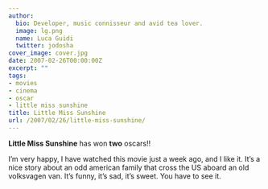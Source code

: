 ```yaml
---
author:
  bio: Developer, music connisseur and avid tea lover.
  image: lg.png
  name: Luca Guidi
  twitter: jodosha
cover_image: cover.jpg
date: 2007-02-26T00:00:00Z
excerpt: ""
tags:
- movies
- cinema
- oscar
- little miss sunshine
title: Little Miss Sunshine
url: /2007/02/26/little-miss-sunshine/
---
```


<p><strong>Little Miss Sunshine</strong> has won <strong>two</strong> oscars!!</p>
<p>I&#8217;m very happy, I have watched this movie just a week ago, and I like it.
It&#8217;s a nice story about an odd american family that cross the US aboard an old volksvagen van. It&#8217;s funny, it&#8217;s sad, it&#8217;s sweet. You have to see it.</p>
